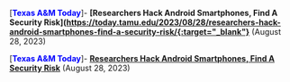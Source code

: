 [**<span style="color:blue">Texas A&M Today</span>**]- **[Researchers Hack Android Smartphones, Find A Security Risk](https://today.tamu.edu/2023/08/28/researchers-hack-android-smartphones-find-a-security-risk/{:target="_blank"}**  (August 28, 2023)

[**<span style="color:blue">Texas A&M Today</span>**]- **[Researchers Hack Android Smartphones, Find A Security Risk](https://today.tamu.edu/2023/08/28/researchers-hack-android-smartphones-find-a-security-risk/)**  (August 28, 2023)